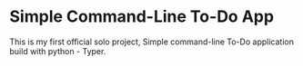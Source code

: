 # Simple Command-Line To-Do App
This is my first official solo project, Simple command-line To-Do application build with python - Typer.
